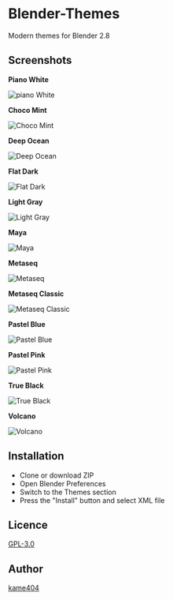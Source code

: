 Blender-Themes
====

Modern themes for Blender 2.8
 
## Screenshots

**Piano White**

![piano White](https://user-images.githubusercontent.com/54836559/79198299-3b066a80-7e6e-11ea-9829-c69c0e4cd6f6.png)

**Choco Mint**

![Choco Mint](https://user-images.githubusercontent.com/54836559/64172378-d6267300-ce8f-11e9-8878-fabcfd33f5e3.png)

**Deep Ocean**

![Deep Ocean](https://user-images.githubusercontent.com/54836559/64956504-b34f8200-d8c5-11e9-9b2d-31046e17e34c.png)

**Flat Dark**

![Flat Dark](https://user-images.githubusercontent.com/54836559/64172388-dd4d8100-ce8f-11e9-98cd-f4dc5d5f5014.png)

**Light Gray**

![Light Gray](https://user-images.githubusercontent.com/54836559/64172400-e2aacb80-ce8f-11e9-8ad6-b0c202215247.png)

**Maya**

![Maya](https://user-images.githubusercontent.com/54836559/64172409-e76f7f80-ce8f-11e9-8fa2-e2aac76a8eaf.png)

**Metaseq**

![Metaseq](https://user-images.githubusercontent.com/54836559/64172420-eb9b9d00-ce8f-11e9-951f-3d06c24e28bb.png)

**Metaseq Classic**

![Metaseq Classic](https://user-images.githubusercontent.com/54836559/64172427-edfdf700-ce8f-11e9-8710-d905effac629.png)

**Pastel Blue**

![Pastel Blue](https://user-images.githubusercontent.com/54836559/64172440-f3f3d800-ce8f-11e9-8d3e-ae16c3ce4c46.png)

**Pastel Pink**

![Pastel Pink](https://user-images.githubusercontent.com/54836559/64172444-f6563200-ce8f-11e9-96f6-60ac34f83362.png)

**True Black**

![True Black](https://user-images.githubusercontent.com/54836559/64172452-fbb37c80-ce8f-11e9-91b1-31de10350e1a.png)

**Volcano**

![Volcano](https://user-images.githubusercontent.com/54836559/64172455-feae6d00-ce8f-11e9-94bc-68bf61462cfe.png)

## Installation

* Clone or download ZIP
* Open Blender Preferences
* Switch to the Themes section
* Press the "Install" button and select XML file

## Licence

[GPL-3.0](https://github.com/kame404/Blender-Themes/blob/master/LICENSE)

## Author

[kame404](https://github.com/kame404)
